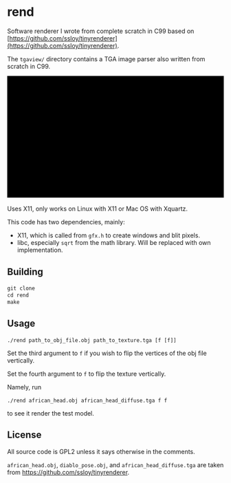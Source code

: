 # rend
Software renderer I wrote from complete scratch in C99 based on [https://github.com/ssloy/tinyrenderer](https://github.com/ssloy/tinyrenderer).

The `tgaview/` directory contains a TGA image parser also written from scratch in C99.

![rendering the 3D model with and without wireframe with rend](./rend_preview.gif)

Uses X11, only works on Linux with X11 or Mac OS with Xquartz.

This code has two dependencies, mainly:

* X11, which is called from `gfx.h` to create windows and blit pixels.
* libc, especially `sqrt` from the math library. Will be replaced with own implementation.

## Building
```
git clone
cd rend
make
```

## Usage
`./rend path_to_obj_file.obj path_to_texture.tga [f [f]]`

Set the third argument to `f` if you wish to flip the vertices of the obj file vertically.

Set the fourth argument to `f` to flip the texture vertically.

Namely, run
```
./rend african_head.obj african_head_diffuse.tga f f
```
to see it render the test model.

## License
All source code is GPL2 unless it says otherwise in the comments.

`african_head.obj`, `diablo_pose.obj`, and `african_head_diffuse.tga` are taken from https://github.com/ssloy/tinyrenderer.

